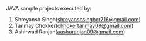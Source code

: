 JAVA sample projects executed by:
1. Shreyansh Singh(shreyanshsinghcr716@gmail.com)
2. Tanmay Chokker(chhokertanmay09@gmail.com)
3. Ashirwad Ranjan(aashuranjan09@gmail.com)
